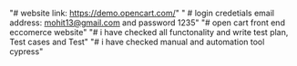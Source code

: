 "# website link: https://demo.opencart.com/"
" # login credetials email address: mohit13@gmail.com  and password 1235"
"# open cart front end eccomerce website"
"# i have checked all functonality and write test plan, Test cases and Test"
"# i have checked manual and automation tool cypress"
